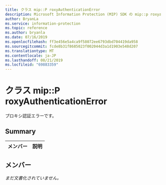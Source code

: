 ```yaml
---
title: クラス mip::P roxyAuthenticationError
description: Microsoft Information Protection (MIP) SDK の mip::p roxyauthenticationerror クラスについて説明します。
author: BryanLa
ms.service: information-protection
ms.topic: reference
ms.author: bryanla
ms.date: 07/16/2019
ms.openlocfilehash: ff3e456e5a4ca9f58072ee6793dbd704419da958
ms.sourcegitcommit: fcde8b31f8685023f002044d3a1d1903e548d207
ms.translationtype: MT
ms.contentlocale: ja-JP
ms.lasthandoff: 08/21/2019
ms.locfileid: "69883359"
---
```

# <a name="class-mipproxyauthenticationerror"></a>クラス mip::P roxyAuthenticationError 
プロキシ認証エラーです。
  
## <a name="summary"></a>Summary
 メンバー                        | 説明                                
--------------------------------|---------------------------------------------
  
## <a name="members"></a>メンバー
_まだ文書化されていません。_
